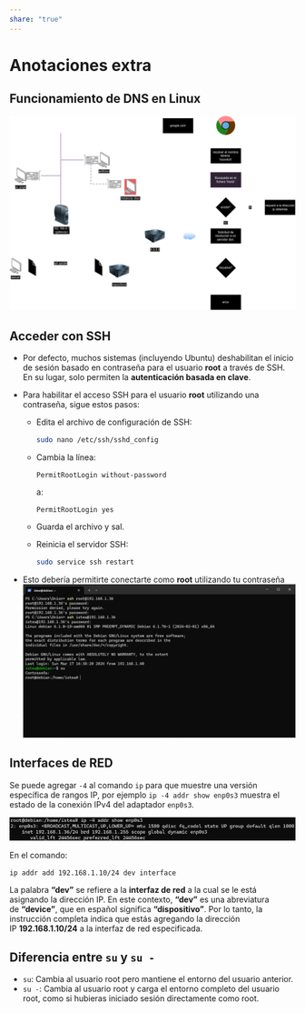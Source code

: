 ```yaml
---
share: "true"
---
```

# Anotaciones extra

## Funcionamiento de DNS en Linux
![dns.png](./dns.png)
## Acceder con SSH
- Por defecto, muchos sistemas (incluyendo Ubuntu) deshabilitan el inicio de sesión basado en contraseña para el usuario **root** a través de SSH. En su lugar, solo permiten la **autenticación basada en clave**.
- Para habilitar el acceso SSH para el usuario **root** utilizando una contraseña, sigue estos pasos:
    - Edita el archivo de configuración de SSH:
        
        ```bash
        sudo nano /etc/ssh/sshd_config
        ```
        
    - Cambia la línea:
        
        ```
        PermitRootLogin without-password
        ```
        
        a:
        
        ```
        PermitRootLogin yes
        ```
        
    - Guarda el archivo y sal.
    - Reinicia el servidor SSH:
        
        ```bash
        sudo service ssh restart
        ```
        
- Esto debería permitirte conectarte como **root** utilizando tu contraseña
![ssh-fail.png](./ssh-fail.png)
## Interfaces de RED
Se puede agregar `-4` al comando `ip` para que muestre una versión específica de rangos IP, por ejemplo `ip -4 addr show enp0s3` muestra el estado de la conexión IPv4 del adaptador `enp0s3`.

![ip-addr.png](./ip-addr.png)

En el comando:

```
ip addr add 192.168.1.10/24 dev interface
```

La palabra **“dev”** se refiere a la **interfaz de red** a la cual se le está asignando la dirección IP. En este contexto, **“dev”** es una abreviatura de **“device”**, que en español significa **“dispositivo”**. Por lo tanto, la instrucción completa indica que estás agregando la dirección IP **192.168.1.10/24** a la interfaz de red especificada.
## Diferencia entre `su` y `su -`
- `su`: Cambia al usuario root pero mantiene el entorno del usuario anterior.
- `su -`: Cambia al usuario root y carga el entorno completo del usuario root, como si hubieras iniciado sesión directamente como root.